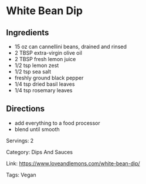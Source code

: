 # White Bean Dip

## Ingredients

- 15 oz can cannellini beans, drained and rinsed
- 2 TBSP extra-virgin olive oil
- 2 TBSP fresh lemon juice
- 1/2 tsp lemon zest
- 1/2 tsp sea salt
- freshly ground black pepper
- 1/4 tsp dried basil leaves
- 1/4 tsp rosemary leaves

## Directions

- add everything to a food processor
- blend until smooth

Servings: 2

Category: Dips And Sauces

Link: https://www.loveandlemons.com/white-bean-dip/

Tags: Vegan

